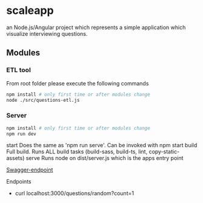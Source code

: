 # scaleapp
an Node.js/Angular project which represents a simple application which visualize interviewing questions.

## Modules

### ETL tool

From root folder please execute the following commands

``` sh
npm install # only first time or after modules change
node ./src/questions-etl.js
```

### Server

``` sh
npm install # only first time or after modules change
npm run dev
```

start	Does the same as 'npm run serve'. Can be invoked with npm start
build	Full build. Runs ALL build tasks (build-sass, build-ts, lint, copy-static-assets)
serve	Runs node on dist/server.js which is the apps entry point

[Swagger-endpoint](http://localhost:3000/api-docs)

Endpoints

- curl localhost:3000/questions/random?count=1